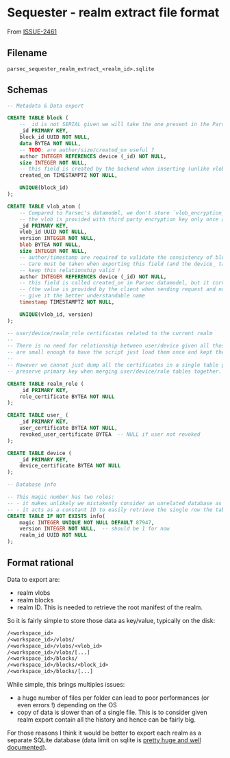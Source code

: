 # Sequester - realm extract file format

From [ISSUE-2461](https://github.com/Scille/parsec-cloud/issues/2461)

## Filename

`parsec_sequester_realm_extract_<realm_id>.sqlite`

## Schemas

```sql
-- Metadata & Data export

CREATE TABLE block (
    -- _id is not SERIAL given we will take the one present in the Parsec database
    _id PRIMARY KEY,
    block_id UUID NOT NULL,
    data BYTEA NOT NULL,
    -- TODO: are author/size/created_on useful ?
    author INTEGER REFERENCES device (_id) NOT NULL,
    size INTEGER NOT NULL,
    -- this field is created by the backend when inserting (unlike vlob's timestamp, see below)
    created_on TIMESTAMPTZ NOT NULL,

    UNIQUE(block_id)
);

CREATE TABLE vlob_atom (
    -- Compared to Parsec's datamodel, we don't store `vlob_encryption_revision` given
    -- the vlob is provided with third party encryption key only once at creation time
    _id PRIMARY KEY,
    vlob_id UUID NOT NULL,
    version INTEGER NOT NULL,
    blob BYTEA NOT NULL,
    size INTEGER NOT NULL,
    -- author/timestamp are required to validate the consistency of blob
    -- Care must be taken when exporting this field (and the device_ table) to
    -- keep this relationship valid !
    author INTEGER REFERENCES device (_id) NOT NULL,
    -- this field is called created_on in Parsec datamodel, but it correspond to the timestamp field in the API
    -- (the value is provided by the client when sending request and not created on backend side) so better
    -- give it the better understandable name
    timestamp TIMESTAMPTZ NOT NULL,

    UNIQUE(vlob_id, version)
);

-- user/device/realm_role certificates related to the current realm
--
-- There is no need for relationship between user/device given all those data
-- are small enough to have the script just load them once and kept them in memory
--
-- However we cannot just dump all the certificates in a single table given we cannot
-- preserve primary key when merging user/device/role tables together.

CREATE TABLE realm_role (
    _id PRIMARY KEY,
    role_certificate BYTEA NOT NULL
);

CREATE TABLE user_ (
    _id PRIMARY KEY,
    user_certificate BYTEA NOT NULL,
    revoked_user_certificate BYTEA  -- NULL if user not revoked
);

CREATE TABLE device (
    _id PRIMARY KEY,
    device_certificate BYTEA NOT NULL
);

-- Database info

-- This magic number has two roles:
-- - it makes unlikely we mistakenly consider an unrelated database as a legit
-- - it acts as a constant ID to easily retrieve the single row the table
CREATE TABLE IF NOT EXISTS info(
    magic INTEGER UNIQUE NOT NULL DEFAULT 87947,
    version INTEGER NOT NULL,  -- should be 1 for now
    realm_id UUID NOT NULL
);
```

## Format rational

Data to export are:

- realm vlobs
- realm blocks
- realm ID. This is needed to retrieve the root manifest of the realm.

So it is fairly simple to store those data as key/value, typically on the disk:

```txt
/<workspace_id>
/<workspace_id>/vlobs/
/<workspace_id>/vlobs/<vlob_id>
/<workspace_id>/vlobs/[...]
/<workspace_id>/blocks/
/<workspace_id>/blocks/<block_id>
/<workspace_id>/blocks/[...]
```

While simple, this brings multiples issues:

- a huge number of files per folder can lead to poor performances (or even errors !) depending on the OS
- copy of data is slower than of a single file. This is to consider given realm export contain all the history and hence can be fairly big.

For those reasons I think it would be better to export each realm as a separate SQLite database (data limit on sqlite is [pretty huge and well documented](https://www.sqlite.org/limits.html)).
